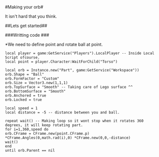#Making your orb#

It isn't hard that you think.

##Lets get started##

###Writting code ###



*We need to define point and rotate ball at point.


    local player = game:GetService("Players").LocalPlayer -- Inside Local Script ofcourse.
    local point = player.Character:WaitForChild("Torso")
    
    local orb = Instance.new("Part", game:GetService("Workspace"))
    orb.Shape = "Ball"
    orb.FormFactor = "Custom"
    orb.Size = Vector3.new(1,1,1)
    orb.TopSurface = "Smooth" -- Taking care of Lego surface ^^
    orb.BottomSurface = "Smooth"
    orb.Anchored = true
    orb.Locked = true

    local speed = 1
	local distance = -5 -- distance between you and ball.
	
    repeat wait() -- Making loop so it wont stop when it rotates 360 degrees, it will keep rotating part.
    for i=1,360,speed do
    orb.CFrame = CFrame.new(point.CFrame.p) *CFrame.Angles(0,math.rad(i),0) *CFrame.new(0,0,-distance)
	wait()
	end
    until orb.Parent == nil
